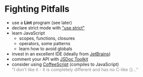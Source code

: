 
# Fighting Pitfalls

 * use a **Lint** program (see later)
 * declare strict mode with ["use strict"](https://developer.mozilla.org/en/JavaScript/Strict_mode)
 * learn JavaScript
   * scopes, functions, closures
   * operators, some patterns
   * learn how to avoid globals
 * invest in an excellent IDE (ideally from [JetBrains](http://www.jetbrains.com/))
 * comment your API with [JSDoc Toolkit](http://code.google.com/p/jsdoc-toolkit/)
 * consider using [CoffeeScript](http://coffeescript.org/) (compiles to JavaScript)
   <br/><span class="fs66" style="color: #888">&ldquo;I don't like it - it is completely different and has no C-like {}...&rdquo;</span>

